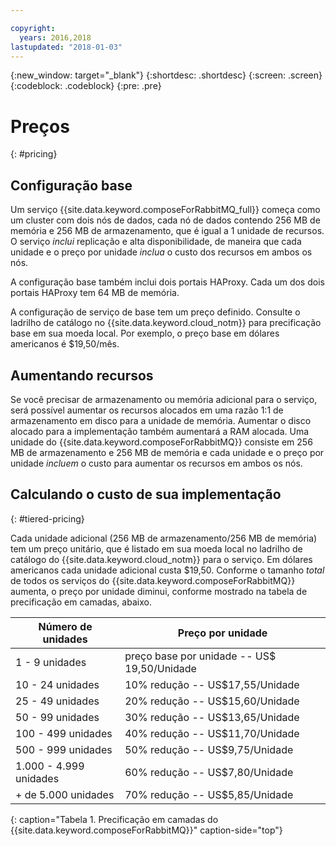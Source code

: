 ```yaml
---

copyright:
  years: 2016,2018
lastupdated: "2018-01-03"
---
```


{:new_window: target="_blank"}
{:shortdesc: .shortdesc}
{:screen: .screen}
{:codeblock: .codeblock}
{:pre: .pre}

# Preços
{: #pricing}

## Configuração base
Um serviço {{site.data.keyword.composeForRabbitMQ_full}} começa como um cluster com dois nós de dados, cada nó de dados contendo 256 MB de memória e 256 MB de armazenamento, que é igual a 1 unidade de recursos. O serviço _inclui_ replicação e alta disponibilidade, de maneira que cada unidade e o preço por unidade _inclua_ o custo dos recursos em ambos os nós.

A configuração base também inclui dois portais HAProxy. Cada um dos dois portais HAProxy tem 64 MB de memória.

A configuração de serviço de base tem um preço definido. Consulte o ladrilho de catálogo no {{site.data.keyword.cloud_notm}} para precificação base em sua moeda local. Por exemplo, o preço base em dólares americanos é $19,50/mês.

## Aumentando recursos
Se você precisar de armazenamento ou memória adicional para o serviço, será possível aumentar os recursos alocados em uma razão 1:1 de armazenamento em disco para a unidade de memória. Aumentar o disco alocado para a implementação também aumentará a RAM alocada. Uma unidade do {{site.data.keyword.composeForRabbitMQ}} consiste em 256 MB de armazenamento e 256 MB de memória e cada unidade e o preço por unidade _incluem_ o custo para aumentar os recursos em ambos os nós.

## Calculando o custo de sua implementação
{: #tiered-pricing}

Cada unidade adicional (256 MB de armazenamento/256 MB de memória) tem um preço unitário, que é listado em sua moeda local no ladrilho de catálogo do {{site.data.keyword.cloud_notm}} para o serviço. Em dólares americanos cada unidade adicional custa $19,50. Conforme o tamanho _total_ de todos os serviços do {{site.data.keyword.composeForRabbitMQ}} aumenta, o preço por unidade diminui, conforme mostrado na tabela de precificação em camadas, abaixo.

Número de unidades|Preço por unidade
----------|-----------
1 - 9 unidades|preço base por unidade -- US$ 19,50/Unidade
10 - 24 unidades|10% redução -- US$17,55/Unidade
25 - 49 unidades|20% redução -- US$15,60/Unidade
50 - 99 unidades|30% redução -- US$13,65/Unidade
100 - 499 unidades|40% redução -- US$11,70/Unidade
500 - 999 unidades|50% redução -- US$9,75/Unidade
1.000 - 4.999 unidades|60% redução -- US$7,80/Unidade
+ de 5.000 unidades|70% redução -- US$5,85/Unidade
{: caption="Tabela 1. Precificação em camadas do {{site.data.keyword.composeForRabbitMQ}}" caption-side="top"}

